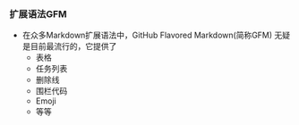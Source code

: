 ### 扩展语法GFM
* 在众多Markdown扩展语法中，GitHub Flavored Markdown(简称GFM) 无疑是目前最流行的，它提供了
  * 表格
  * 任务列表
  * 删除线
  * 围栏代码
  * Emoji
  * 等等
  